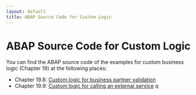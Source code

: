 ```yaml
---
layout: default
title: ABAP Source Code for Custom Logic
---
```

# ABAP Source Code for Custom Logic
You can find the ABAP source code of the examples for custom business logic (Chapter 19) at the following places:
* Chapter 19.8: [Custom logic for business partner validation](https://github.com/SAP/cloud-s4-sdk-book/blob/master/docs/assets/abap/19_1_bp_custom_validation_logic.abap)
* Chapter 19.9: [Custom logic for calling an external service](https://github.com/SAP/cloud-s4-sdk-book/blob/master/docs/assets/abap/19_2_cbl_bpsocialmediaaccounts_check_account.abap)
q
